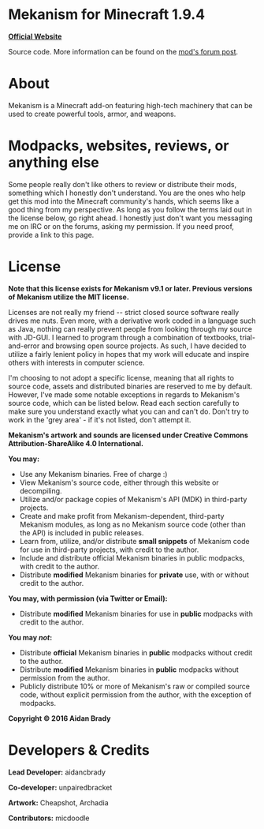 # Mekanism for Minecraft 1.9.4 #

[**Official Website**](http://aidancbrady.com/mekanism/)

Source code.  More information can be found on the [mod's forum post](http://www.minecraftforum.net/topic/1361286-164-mekanism-557-universal-cable-dynamic-tanks-wind-power/).

# About #

Mekanism is a Minecraft add-on featuring high-tech machinery that can be used to create powerful tools, armor, and weapons.

# Modpacks, websites, reviews, or anything else #

Some people really don't like others to review or distribute their mods, something which I honestly don't understand.  You are the ones who help get this mod into the Minecraft community's hands, which seems like a good thing from my perspective.
As long as you follow the terms laid out in the license below, go right ahead.  I honestly just don't want you messaging me on IRC or on the forums, asking my permission.  If you need proof, provide a link to this page.

# License #

**Note that this license exists for Mekanism v9.1 or later. Previous versions of Mekanism utilize the MIT license.**

Licenses are not really my friend -- strict closed source software really drives me nuts.  Even more, with a derivative work coded in a language such as Java, nothing can really prevent people from looking through my source with JD-GUI.  I learned to program through a combination of textbooks, trial-and-error and browsing open source projects.  As such, I have decided to utilize a fairly lenient policy in hopes that my work will educate and inspire others with interests in computer science.  

I'm choosing to not adopt a specific license, meaning that all rights to source code, assets and distributed binaries are reserved to me by default.  However, I've made some notable exceptions in regards to Mekanism's source code, which can be listed below.  Read each section carefully to make sure you understand exactly what you can and can't do.  Don't try to work in the 'grey area' - if it's not listed, don't attempt it.

**Mekanism's artwork and sounds are licensed under Creative Commons Attribution-ShareAlike 4.0 International.**

**You may:**
- Use any Mekanism binaries.  Free of charge :)
- View Mekanism's source code, either through this website or decompiling.
- Utilize and/or package copies of Mekanism's API (MDK) in third-party projects.
- Create and make profit from Mekanism-dependent, third-party Mekanism modules, as long as no Mekanism source code (other than the API) is included in public releases.
- Learn from, utilize, and/or distribute **small snippets** of Mekanism code for use in third-party projects, with credit to the author.
- Include and distribute official Mekanism binaries in public modpacks, with credit to the author.
- Distribute **modified** Mekanism binaries for **private** use, with or without credit to the author.

**You may, with permission (via Twitter or Email):**
- Distribute **modified** Mekanism binaries for use in **public** modpacks with credit to the author.

**You may *not*:**
- Distribute **official** Mekanism binaries in **public** modpacks without credit to the author.
- Distribute **modified** Mekanism binaries in **public** modpacks without permission from the author.
- Publicly distribute 10% or more of Mekanism's raw or compiled source code, without explicit permission from the author, with the exception of modpacks.

**Copyright © 2016 Aidan Brady**

# Developers & Credits #

**Lead Developer:** aidancbrady

**Co-developer:** unpairedbracket

**Artwork:** Cheapshot, Archadia

**Contributors:** micdoodle

